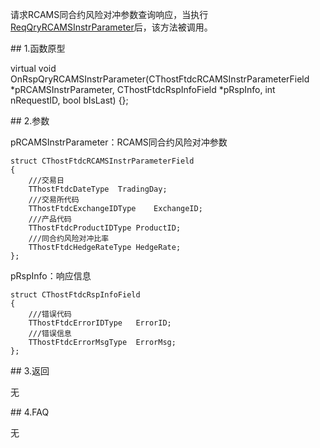 <p>请求RCAMS同合约风险对冲参数查询响应，当执行<a href="../../CTHOSTFTDCTRADERSPI/REQQRYRCAMSINSTRPARAMETER/">ReqQryRCAMSInstrParameter</a>后，该方法被调用。</p>
<span class="anchor" id="bbb49b9e-7ffc-47a1-ab8e-da4d35d8fcc8"></span>
## 1.函数原型
<p>virtual void OnRspQryRCAMSInstrParameter(CThostFtdcRCAMSInstrParameterField *pRCAMSInstrParameter, CThostFtdcRspInfoField *pRspInfo, int nRequestID, bool bIsLast) {};</p>
<span class="anchor" id="58ee4fb2-8e2e-42e2-955a-0453c765be8f"></span>
## 2.参数
<p>pRCAMSInstrParameter：RCAMS同合约风险对冲参数</p>
<pre><code>struct CThostFtdcRCAMSInstrParameterField
{
    ///交易日
    TThostFtdcDateType  TradingDay;
    ///交易所代码
    TThostFtdcExchangeIDType    ExchangeID;
    ///产品代码
    TThostFtdcProductIDType ProductID;
    ///同合约风险对冲比率
    TThostFtdcHedgeRateType HedgeRate;
};
</code></pre>
<p>pRspInfo：响应信息</p>
<pre><code>struct CThostFtdcRspInfoField
{
    ///错误代码
    TThostFtdcErrorIDType   ErrorID;
    ///错误信息
    TThostFtdcErrorMsgType  ErrorMsg;
};
</code></pre>
<span class="anchor" id="e8f7cca8-254e-4baf-9ac7-b9ba311adee7"></span>
## 3.返回
<p>无</p>
<span class="anchor" id="920367b4-e9ec-4a4b-9ee4-24e53c3c8162"></span>
## 4.FAQ
<p>无</p>
